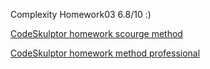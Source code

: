 Сomplexity Homework03 6.8/10 :)

<a href="http://www.codeskulptor.org/#user45_nRgRuJYzT5_8.py">CodeSkulptor homework scourge method</a>


<a href="http://www.codeskulptor.org/#user45_PMMQEKoTkO_3.py">CodeSkulptor homework method professional</a>
